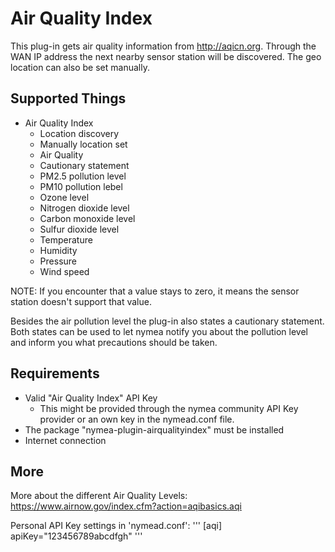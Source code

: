 # Air Quality Index

This plug-in gets air quality information from http://aqicn.org.
Through the WAN IP address the next nearby sensor station will be discovered.
The geo location can also be set manually. 

## Supported Things

* Air Quality Index
	* Location discovery
	* Manually location set
	* Air Quality
	* Cautionary statement
	* PM2.5 pollution level
	* PM10 pollution lebel
	* Ozone level
	* Nitrogen dioxide level
	* Carbon monoxide level
	* Sulfur dioxide level
	* Temperature
	* Humidity
	* Pressure
	* Wind speed

NOTE: If you encounter that a value stays to zero, it means the sensor station
doesn't support that value.

Besides the air pollution level the plug-in also states a cautionary statement.
Both states can be used to let nymea notify you about the pollution level and
inform you what precautions should be taken.

## Requirements

* Valid "Air Quality Index" API Key
    * This might be provided through the nymea community API Key provider or an own key in the nymead.conf file.
* The package "nymea-plugin-airqualityindex" must be installed
* Internet connection

## More

More about the different Air Quality Levels: https://www.airnow.gov/index.cfm?action=aqibasics.aqi

Personal API Key settings in 'nymead.conf':
'''
[aqi]
apiKey="123456789abcdfgh"
'''
